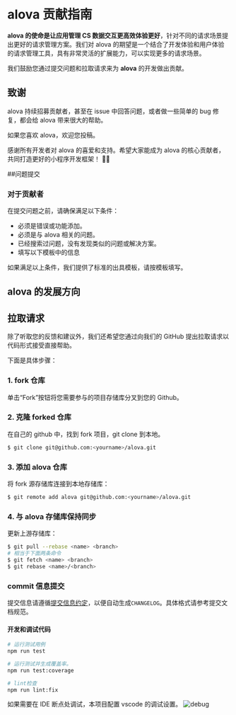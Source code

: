 # alova 贡献指南

**alova 的使命是让应用管理 CS 数据交互更高效体验更好**，针对不同的请求场景提出更好的请求管理方案。我们对 alova 的期望是一个结合了开发体验和用户体验的请求管理工具，具有非常灵活的扩展能力，可以实现更多的请求场景。

我们鼓励您通过提交问题和拉取请求来为 **alova** 的开发做出贡献。

## 致谢

alova 持续招募贡献者，甚至在 issue 中回答问题，或者做一些简单的 bug 修复，都会给 alova 带来很大的帮助。

如果您喜欢 alova，欢迎您投稿。

感谢所有开发者对 alova 的喜爱和支持。希望大家能成为 alova 的核心贡献者，共同打造更好的小程序开发框架！ 🍾🎉

##问题提交

### 对于贡献者

在提交问题之前，请确保满足以下条件：

- 必须是错误或功能添加。
- 必须是与 alova 相关的问题。
- 已经搜索过问题，没有发现类似的问题或解决方案。
- 填写以下模板中的信息

如果满足以上条件，我们提供了标准的出具模板，请按模板填写。

## alova 的发展方向

## 拉取请求

除了听取您的反馈和建议外，我们还希望您通过向我们的 GitHub 提出拉取请求以代码形式接受直接帮助。

下面是具体步骤：

### 1. fork 仓库

单击“Fork”按钮将您需要参与的项目存储库分叉到您的 Github。

### 2. 克隆 forked 仓库

在自己的 github 中，找到 fork 项目，git clone 到本地。

```bash
$ git clone git@github.com:<yourname>/alova.git
```

### 3. 添加 alova 仓库

将 fork 源存储库连接到本地存储库：

```bash
$ git remote add alova git@github.com:<yourname>/alova.git
```

### 4. 与 alova 存储库保持同步

更新上游存储库：

```bash
$ git pull --rebase <name> <branch>
# 相当于下面两条命令
$ git fetch <name> <branch>
$ git rebase <name>/<branch>
```

### commit 信息提交

提交信息请遵循[提交信息约定](./CONTRIBUTING_COMMIT.md)，以便自动生成`CHANGELOG`。具体格式请参考提交文档规范。

#### 开发和调试代码

```bash
# 运行测试用例
npm run test

# 运行测试并生成覆盖率。
npm run test:coverage

# lint检查
npm run lint:fix
```

如果需要在 IDE 断点处调试，本项目配置 vscode 的调试设置。
![debug](https://user-images.githubusercontent.com/29848971/202136129-6a3befd0-87ac-4572-b9a4-9289cd4c4830.png)
